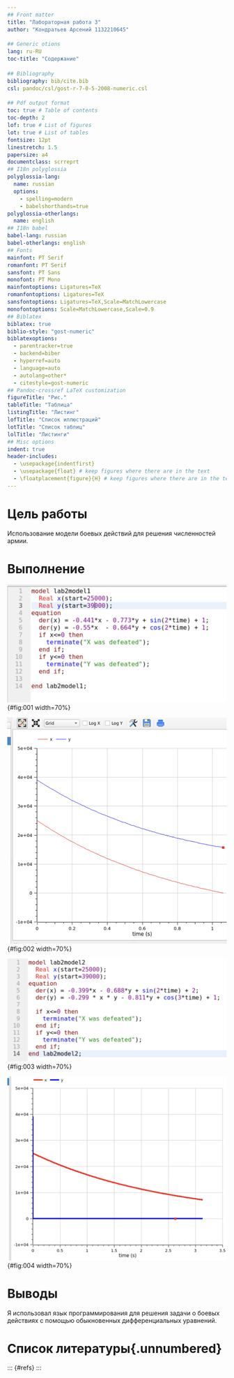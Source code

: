 ```yaml
---
## Front matter
title: "Лабораторная работа 3"
author: "Кондратьев Арсений 1132210645"

## Generic otions
lang: ru-RU
toc-title: "Содержание"

## Bibliography
bibliography: bib/cite.bib
csl: pandoc/csl/gost-r-7-0-5-2008-numeric.csl

## Pdf output format
toc: true # Table of contents
toc-depth: 2
lof: true # List of figures
lot: true # List of tables
fontsize: 12pt
linestretch: 1.5
papersize: a4
documentclass: scrreprt
## I18n polyglossia
polyglossia-lang:
  name: russian
  options:
	- spelling=modern
	- babelshorthands=true
polyglossia-otherlangs:
  name: english
## I18n babel
babel-lang: russian
babel-otherlangs: english
## Fonts
mainfont: PT Serif
romanfont: PT Serif
sansfont: PT Sans
monofont: PT Mono
mainfontoptions: Ligatures=TeX
romanfontoptions: Ligatures=TeX
sansfontoptions: Ligatures=TeX,Scale=MatchLowercase
monofontoptions: Scale=MatchLowercase,Scale=0.9
## Biblatex
biblatex: true
biblio-style: "gost-numeric"
biblatexoptions:
  - parentracker=true
  - backend=biber
  - hyperref=auto
  - language=auto
  - autolang=other*
  - citestyle=gost-numeric
## Pandoc-crossref LaTeX customization
figureTitle: "Рис."
tableTitle: "Таблица"
listingTitle: "Листинг"
lofTitle: "Список иллюстраций"
lotTitle: "Список таблиц"
lolTitle: "Листинги"
## Misc options
indent: true
header-includes:
  - \usepackage{indentfirst}
  - \usepackage{float} # keep figures where there are in the text
  - \floatplacement{figure}{H} # keep figures where there are in the text
---
```


# Цель работы

Использование модели боевых действий для решения численностей армии.

# Выполнение

![Первая модель на OpenModelica](image/1.png){#fig:001 width=70%}

![Запуск первой модели на OpenModelica](image/2.png){#fig:002 width=70%}

![Вторая модель на OpenModelica](image/3.png){#fig:003 width=70%}

![Запуск второй модели на OpenModelica](image/4.png){#fig:004 width=70%}

# Выводы

Я использовал язык программирования для решения задачи о боевых действиях с помощью обыкновенных дифференциальных уравнений.

# Список литературы{.unnumbered}

::: {#refs}
:::
